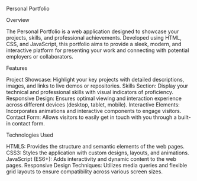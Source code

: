 Personal Portfolio

Overview

The Personal Portfolio is a web application designed to showcase your projects, skills, and professional achievements.
Developed using HTML, CSS, and JavaScript, this portfolio aims to provide a sleek, modern, and interactive platform for
presenting your work and connecting with potential employers or collaborators.

Features

Project Showcase: Highlight your key projects with detailed descriptions, images, and links to live demos or repositories.
Skills Section: Display your technical and professional skills with visual indicators of proficiency.
Responsive Design: Ensures optimal viewing and interaction experience across different devices (desktop, tablet, mobile).
Interactive Elements: Incorporates animations and interactive components to engage visitors.
Contact Form: Allows visitors to easily get in touch with you through a built-in contact form.

Technologies Used

HTML5: Provides the structure and semantic elements of the web pages.
CSS3: Styles the application with custom designs, layouts, and animations.
JavaScript (ES6+): Adds interactivity and dynamic content to the web pages.
Responsive Design Techniques: Utilizes media queries and flexible grid layouts to ensure compatibility across various screen sizes.


